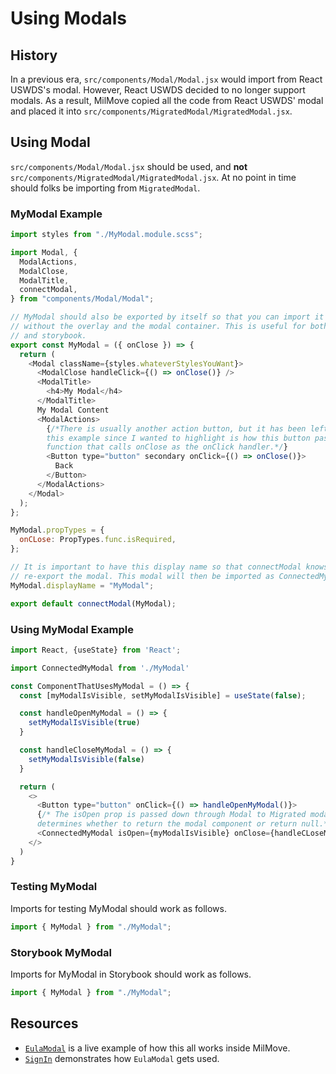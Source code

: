 # Using Modals

## History

In a previous era, `src/components/Modal/Modal.jsx` would import from React USWDS's modal.
However, React USWDS decided to no longer support modals.
As a result, MilMove copied all the code from React USWDS' modal and placed it into `src/components/MigratedModal/MigratedModal.jsx`.

## Using Modal

`src/components/Modal/Modal.jsx` should be used, and **not** `src/components/MigratedModal/MigratedModal.jsx`.
At no point in time should folks be importing from `MigratedModal`.

### MyModal Example

```js
import styles from "./MyModal.module.scss";

import Modal, {
  ModalActions,
  ModalClose,
  ModalTitle,
  connectModal,
} from "components/Modal/Modal";

// MyModal should also be exported by itself so that you can import it as is
// without the overlay and the modal container. This is useful for both testing
// and storybook.
export const MyModal = ({ onClose }) => {
  return (
    <Modal className={styles.whateverStylesYouWant}>
      <ModalClose handleClick={() => onClose()} />
      <ModalTitle>
        <h4>My Modal</h4>
      </ModalTitle>
      My Modal Content
      <ModalActions>
        {/*There is usually another action button, but it has been left out of
        this example since I wanted to highlight is how this button passes a
        function that calls onClose as the onClick handler.*/}
        <Button type="button" secondary onClick={() => onClose()}>
          Back
        </Button>
      </ModalActions>
    </Modal>
  );
};

MyModal.propTypes = {
  onCLose: PropTypes.func.isRequired,
};

// It is important to have this display name so that connectModal knows how to
// re-export the modal. This modal will then be imported as ConnectedMyModal.
MyModal.displayName = "MyModal";

export default connectModal(MyModal);
```

### Using MyModal Example

```js
import React, {useState} from 'React';

import ConnectedMyModal from './MyModal'

const ComponentThatUsesMyModal = () => {
  const [myModalIsVisible, setMyModalIsVisible] = useState(false);

  const handleOpenMyModal = () => {
    setMyModalIsVisible(true)
  }

  const handleCloseMyModal = () => {
    setMyModalIsVisible(false)
  }

  return (
    <>
      <Button type="button" onClick={() => handleOpenMyModal()}>
      {/* The isOpen prop is passed down through Modal to Migrated modal and
      determines whether to return the modal component or return null.*/}
      <ConnectedMyModal isOpen={myModalIsVisible} onClose={handleCLoseMyModal}/>
    </>
  )
}
```

### Testing MyModal

Imports for testing MyModal should work as follows.

```js
import { MyModal } from "./MyModal";
```

### Storybook MyModal

Imports for MyModal in Storybook should work as follows.

```js
import { MyModal } from "./MyModal";
```

## Resources

- [`EulaModal`](https://github.com/transcom/mymove/blob/main/src/components/EulaModal/index.jsx) is a live example of how this all works inside MilMove.
- [`SignIn`](https://github.com/transcom/mymove/blob/main/src/pages/SignIn/SignIn.jsx) demonstrates how `EulaModal` gets used.

